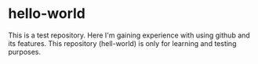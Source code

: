 # hello-world
This is a test repository. 
Here I'm gaining experience with using github and its features. This repository (hell-world) is only for learning and testing purposes.
